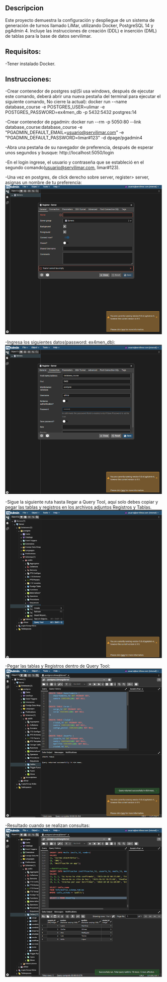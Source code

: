 ## Descripcion
Este proyecto demuestra la configuración y despliegue de un sistema de generación de turnos llamado LiMar, 
utilizando Docker, PostgreSQL 14 y pgAdmin 4.
Incluye las instrucciones de creación (DDL) e inserción (DML) de tablas para la base de datos servilimar.

## Requisitos:
-Tener instalado Docker.

## Instrucciones:
-Crear contenedor de postgres sql(Si usa windows, después de ejecutar este comando, 
deberá abrir una nueva pestaña del terminal para ejecutar el siguiente comando, No cierre la actual):
docker run --name database_course -e POSTGRES_USER=ulimar -e POSTGRES_PASSWORD=ex4men_db -p 5432:5432 postgres:14

-Crear contenedor de pgadmin:
docker run --rm -p 5050:80 --link database_course:database_course -e "PGADMIN_DEFAULT_EMAIL=usuario@servilimar.com" -e "PGADMIN_DEFAULT_PASSWORD=limar#123" -d dpage/pgadmin4

-Abra una pestaña de su navegador de preferencia, después de esperar unos segundos y busque: 
http://localhost:5050/login

-En el login ingrese, el usuario y contraseña que se estableció en el segundo comando(usuario@servilimar.com, limar#123).

-Una  vez en postgres, de click derecho sobre server, register> server, asignas un nombre de tu preferencia:
![captura](./recursos/imagen1.png)

-Ingresa los siguientes datos(password: ex4men_db):
![captura](./recursos/imagen2.png)

-Sigue la siguiente ruta hasta llegar a Query Tool, aquí solo debes copiar y pegar las tablas y 
registros en los archivos adjuntos Registros y Tablas.
![captura](./recursos/imagen3.png)

-Pegar las tablas y Registros dentro de Query Tool:
![captura](./recursos/imagen4.png)

-Resultado cuando se realizan consultas:
![captura](./recursos/imagen5.png)



